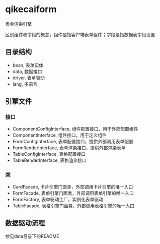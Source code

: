 # qikecaiform
表单渲染引擎

区别组件和字段的概念，组件是指客户端表单组件；字段是指数据表字段设置


## 目录结构

- bean, 表单实体
- data, 数据接口
- driver, 表单驱动
- lang, 多语言

## 引擎文件

### 接口

- ComponentConfigInterface, 组件配置接口，用于外部配置组件
- ComponentInterface, 组件接口，用于定义组件
- FormConfigInterface, 表单配置接口，提供外部调用表单配置
- FormRenderInterface, 表单渲染接口，提供外部渲染表单
- TableConfigInterface, 表格配置接口
- TableRenderInterface, 表格渲染接口

### 类

- CardFacade, 卡片引擎门面类，外部调用卡片引擎的唯一入口
- FormFacade, 表单引擎门面类，外部调用表单引擎的唯一入口
- FormFactory, 表单驱动工厂，实例化表单驱动
- TableFacade, 表格引擎门面类，外部调用表格引擎的唯一入口

## 数据驱动流程

参见data目录下的README
